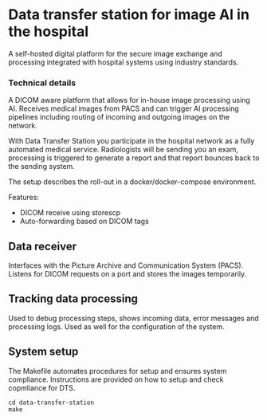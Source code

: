 # Data transfer station for image AI in the hospital

A self-hosted digital platform for the secure image exchange and processing integrated with hospital systems using industry standards.

### Technical details

A DICOM aware platform that allows for in-house image processing using AI. Receives medical images from PACS and can trigger AI processing pipelines including 
routing of incoming and outgoing images on the network. 

With Data Transfer Station you participate in the hospital network as a
fully automated medical service. Radiologists will be sending you an exam, processing
is triggered to generate a report and that report bounces back to the sending system.

The setup describes the roll-out in a docker/docker-compose environment.

Features:

- DICOM receive using storescp
- Auto-forwarding based on DICOM tags

## Data receiver

Interfaces with the Picture Archive and Communication System (PACS). Listens for DICOM requests on a port and stores the images temporarily.

## Tracking data processing

Used to debug processing steps, shows incoming data, error messages and processing logs. Used as well for the configuration of the system.

## System setup

The Makefile automates procedures for setup and ensures system compliance. Instructions are provided on how to setup and check copmliance for DTS.

```{bash}
cd data-transfer-station
make
```
